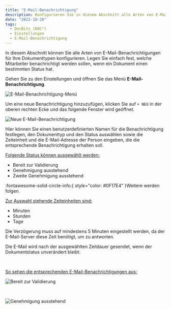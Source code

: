 ```yaml
---
title: "E-Mail-Benachrichtigung"
description: Konfigurieren Sie in diesem Abschnitt alle Arten von E-Mail-Benachrichtigungen für Ihre Dokumenttypen. Legen Sie einfach fest, welche Mitarbeiter benachrichtigt werden sollen, wenn ein Dokument einen bestimmten Status hat.
date: "2022-10-20"
tags:
  - DocBits (DOC²)
  - Einstellungen
  - E-Mail-Benachrichtigung
---
```


In diesem Abschnitt können Sie alle Arten von E-Mail-Benachrichtigungen für Ihre Dokumenttypen konfigurieren. Legen Sie einfach fest, welche Mitarbeiter benachrichtigt werden sollen, wenn ein Dokument einen bestimmten Status hat.

Gehen Sie zu den Einstellungen und öffnen Sie das Menü **E-Mail-Benachrichtigung**.

![E-Mail-Benachrichtigung-Menü](/_images/docbits/DOC2_email-notification_1.png "E-Mail-Benachrichtigung-Menü")

Um eine neue Benachrichtigung hinzuzufügen, klicken Sie auf `+ NEU` in der oberen rechten Ecke und das folgende Fenster wird geöffnet.

![Neue E-Mail-Benachrichtigung](/_images/docbits/DOC2_email-notification_2.png "Neue E-Mail-Benachrichtigung")

Hier können Sie einen benutzerdefinierten Namen für die Benachrichtigung festlegen, den Dokumenttyp und den Status auswählen sowie die Zeiteinheit und die E-Mail-Adresse der Person eingeben, die die entsprechende Benachrichtigung erhalten soll.

<ins>Folgende Status können ausgewählt werden:</ins>

* Bereit zur Validierung
* Genehmigung ausstehend
* Zweite Genehmigung ausstehend

:fontawesome-solid-circle-info:{ style="color: #0F17E4" }Weitere werden folgen.

<ins>Zur Auswahl stehende Zeiteinheiten sind:</ins>

- Minuten
- Stunden
- Tage

Die Verzögerung muss auf mindestens 5 Minuten eingestellt werden, da der E-Mail-Server diese Zeit benötigt, um zu antworten.

Die E-Mail wird nach der ausgewählten Zeitdauer gesendet, wenn der Dokumentstatus unverändert bleibt.

&nbsp;

<ins>So sehen die entsprechenden E-Mail-Benachrichtigungen aus:</ins>

![Bereit zur Validierung](/_images/docbits/DOC2_email_readyforvalidation.png "Bereit zur Validierung")

&nbsp;

![Genehmigung ausstehend](/_images/docbits/DOC2_email_forapproval.png "Genehmigung ausstehend")